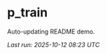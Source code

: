 # p_train

Auto-updating README demo.

<!--START_SECTION:status-->
_Last run: 2025-10-12 08:23 UTC_
<!--END_SECTION:status-->


















































































































































































































































































































































































































































































































































































































































































































































































































































































































































































































































































































































































































































